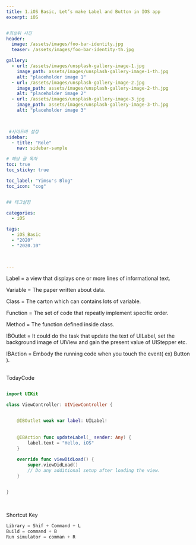 ```yaml
---
title: 1.iOS Basic, Let’s make Label and Button in IOS app
excerpt: iOS


#최상위 사진
header:
  image: /assets/images/foo-bar-identity.jpg
  teaser: /assets/images/foo-bar-identity-th.jpg

gallery:
  - url: /assets/images/unsplash-gallery-image-1.jpg
    image_path: assets/images/unsplash-gallery-image-1-th.jpg
    alt: "placeholder image 1"
  - url: /assets/images/unsplash-gallery-image-2.jpg
    image_path: assets/images/unsplash-gallery-image-2-th.jpg
    alt: "placeholder image 2"
  - url: /assets/images/unsplash-gallery-image-3.jpg
    image_path: assets/images/unsplash-gallery-image-3-th.jpg
    alt: "placeholder image 3"
    


 #사이드바 설정 
sidebar:
  - title: "Role"
    nav: sidebar-sample

# 해당 글 목차
toc: true
toc_sticky: true

toc_label: "Yimsu's Blog"
toc_icon: "cog"


## 테그설정

categories:
  - iOS

tags:
  - iOS_Basic
  - "2020"
  - "2020.10"



---
```



Label = a view that displays one or more lines of informational text.  

Variable = The paper written about data.

Class = The carton which can contains lots of variable.

Function = The set of code that repeatly implement specific order.

Method = The function defined inside class.


IBOutlet = It could do the task that update the text of UILabel, set the background image of UIView and gain the present value of UIStepper etc.

IBAction = Embody the running code when you touch the event( ex) Button ).



<br/>
TodayCode
<br/>

``` swift

import UIKit

class ViewController: UIViewController {

    
    @IBOutlet weak var label: UILabel!
    
    
    @IBAction func updateLabel(_ sender: Any) {
        label.text = "Hello, iOS"
    }
    
    override func viewDidLoad() {
        super.viewDidLoad()
        // Do any additional setup after loading the view.
    }


}

```

<br/>

Shortcut Key
<br/>

``` c
Library = Shif + Command + L
Build = command + B
Run simulator = comman + R
``` 
